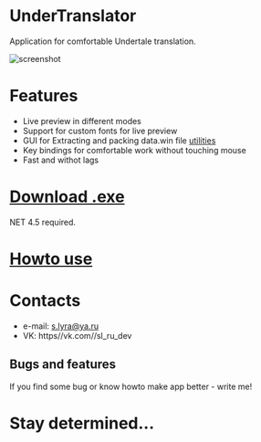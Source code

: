 # UnderTranslator

Application for comfortable Undertale translation.

![screenshot](https://raw.githubusercontent.com/SL-RU/UnderTranslator/master/help/scr.png)

# Features

- Live preview in different modes
- Support for custom fonts for live preview
- GUI for Extracting and packing data.win file [utilities](httpsgithub.comfjay69UndertaleTools)
- Key bindings for comfortable work without touching mouse
- Fast and withot lags

# [Download .exe](https://yadi.sk/d/IEhIOYm3q7vx4)

NET 4.5 required.

# [Howto use](https://github.com/SL-RU/UnderTranslator/blob/master/help/help.md)

# Contacts

* e-mail: s.lyra@ya.ru
* VK: https//vk.com//sl_ru_dev

## Bugs and features

If you find some bug or know howto make app better - write me!

# Stay determined...
